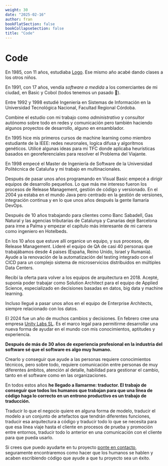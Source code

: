 ```yaml
---
weight: 30
date: "2025-02-16"
author: fran
bookFlatSection: false
bookCollapseSection: false
title: "Code"
---
```

# Code

En 1985, con 11 años, estudiaba [Logo](https://es.wikipedia.org/wiki/Logo_(lenguaje_de_programaci%C3%B3n)). Ese mismo
año acabé dando clases a los otros niños.

En 1991, con 17 años, vendía _software a medida_ a los comerciantes de mi ciudad, en Basic y Cobol (todos tenemos un
pasado 🤪).

Entre 1992 y 1998 estudié Ingeniería en Sistemas de Información en la Universidad Tecnológica Nacional, Facultad
Regional Córdoba.

Combine el estudio con mi trabajo como _administrativo_ y consultor autónomo sobre todo en redes y comunicación pero
también haciendo algunos proyectos de desarrollo, alguno en ensamblador.

En 1995 hice mis primeros cursos de machine learning como miembro estudiante de la IEEE: redes neuronales, logíca difusa
y algorítmos genéticos. Utilicé algunas ideas para mi TFC donde aplicaba heurísticas basados en georeferenciales para
resolver el Problema del Viajante.

En 1998 empecé el Master de Ingeniería de Software de la Universidad Politécnica de Cataluña y mi trabajo en
multinacionales.

Después de pasar unos años programando en Visual Basic empecé a dirigir equipos de desarrollo pequeños. Lo que más me
intereso fueron los procesos de Release Management, gestión de código y versionado.
En el 2004 ya estaba en el mundo Java pero centrado en la gestión de versiones, integración continua y en lo que unos
años después la gente llamaría DevOps.

Después de 10 años trabajando para clientes como Banc Sabadell, Gas Natural y las agencias tributarias de Catalunya y
Canarias dejé Barcelona para irme a Palma y empezar el capítulo más interesante de mi carrera como ingeniero en
Hotelbeds.

En los 10 años que estuve allí organice un equipo, y sus procesos, de Release Management. Lideré el equipo de QA
de casi 40 personas que trabajábamos desde 4 paises (España, Reino Unido, Israel y Rumanía).
Ayude a la renovación de la automatización del testing integrado con el CICD para un complejo sistema de microservicios
distribuidos en múltiples Data Centers.

Recibí la oferta para volver a los equipos de arquitectura en 2018. Acepté, suponía poder trabajar como Solution
Architect para el equipo de Applied Science, especializado en decisiones basadas en datos, big data y machine learning.

Incluso llegué a pasar unos años en el equipo de Enterprise Architects, siempre relacionado con los datos.

El 2024 fue un año de muchos cambios y decisiones. En febrero cree una empresa [Unity Labs SL](https://unity-labs.eu/). 
Es el marco legal para permitirme desarrollar una nueva forma de ayudar en el mundo con mis conocimientos, 
aptitudes y experiencia.

**Después de más de 30 años de experiencia profesional en la industria del software sé que el software es algo muy humano.**

Crearlo y conseguir que ayude a las personas requiere conocimientos técnicos, pero sobre todo, requiere comunicación
entre personas de muy diferentes ámbitos, atención al detalle, habilidad para gestionar el cambio, 
tanto en el software como en las organizaciones.

En todos estos años **he llegado a llamarme: traductor. El trabajo de conseguir que todos los humanos que trabajan 
para que una línea de código haga lo correcto en un entrono productivo es un trabajo de traducción.** 

Traducir lo que el negocio quiere en alguna forma de modelo, traducir el modelo a un conjunto de artefactos que tendrán 
diferentes funciones, traducir esa arquitectura a código y traducir todo lo que se necesita para que esa línea viaje 
hasta el cliente en procesos de prueba y promoción entre entornos, traducir todo lo anterior en una comunicación con el 
cliente para que pueda usarlo.

Si crees que puedo ayudarte en tu proyecto [ponte en contacto](../contact), seguramente encontraremos como hacer que
los humanos se hablen y acaben escribiendo código que ayude a que tu proyecto sea un éxito.

